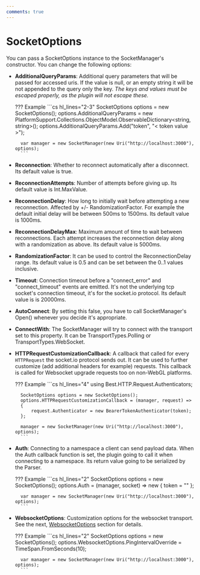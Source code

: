 ```yaml
---
comments: true
---
```


# SocketOptions

You can pass a SocketOptions instance to the SocketManager's constructor. You can change the following options:

- **AdditionalQueryParams**: Additional query parameters that will be passed for accessed uris. If the value is null, or an empty string it will be not appended to the query only the key. *The keys and values must be escaped properly, as the plugin will not escape these.*

    ??? Example
        ```cs hl_lines="2-3"
        SocketOptions options = new SocketOptions();
        options.AdditionalQueryParams = new PlatformSupport.Collections.ObjectModel.ObservableDictionary<string, string>();
        options.AdditionalQueryParams.Add("token", "< token value >");

        var manager = new SocketManager(new Uri("http://localhost:3000"), options);
        ```

- **Reconnection**: Whether to reconnect automatically after a disconnect. Its default value is true.
- **ReconnectionAttempts**: Number of attempts before giving up. Its default value is Int.MaxValue.
- **ReconnectionDelay**: How long to initially wait before attempting a new reconnection. Affected by +/- RandomizationFactor. For example the default initial delay will be between 500ms to 1500ms. Its default value is 1000ms.
- **ReconnectionDelayMax**: Maximum amount of time to wait between reconnections. Each attempt increases the reconnection delay along with a randomization as above. Its default value is 5000ms.
- **RandomizationFactor**: It can be used to control the ReconnectionDelay range. Its default value is 0.5 and can be set between the 0..1 values inclusive.
- **Timeout**: Connection timeout before a "connect_error" and "connect_timeout" events are emitted. It's not the underlying tcp socket's connection timeout, it's for the socket.io protocol. Its default value is is 20000ms.
- **AutoConnect**: By setting this false, you have to call SocketManager's Open() whenever you decide it's appropriate.
- **ConnectWith**: The SocketManager will try to connect with the transport set to this property. It can be TransportTypes.Polling or TransportTypes.WebSocket.
- **HTTPRequestCustomizationCallback**: A callback that called for every `HTTPRequest` the socket.io protocol sends out. It can be used to further customize (add additional headers for example) requests. This callback is called for Websocket upgrade requests too on non-WebGL platforms.

    ??? Example
        ```cs hl_lines="4"
        using Best.HTTP.Request.Authenticators;

        SocketOptions options = new SocketOptions();
        options.HTTPRequestCustomizationCallback = (manager, request) =>
        {
            request.Authenticator = new BearerTokenAuthenticator(token);
        };

        manager = new SocketManager(new Uri("http://localhost:3000"), options);
        ```

- **Auth**: Connecting to a namespace a client can send payload data. When the Auth callback function is set, the plugin going to call it when connecting to a namespace. Its return value going to be serialized by the Parser.

    ??? Example
        ```cs hl_lines="2"
        SocketOptions options = new SocketOptions();
        options.Auth = (manager, socket) => new { token = "<token>" };

        var manager = new SocketManager(new Uri("http://localhost:3000"), options);
        ```

- **WebsocketOptions**: Customization options for the websocket transport. See the next, [WebsocketOptions](websocketoptions.md) section for details.

    ??? Example
        ```cs hl_lines="2"
        SocketOptions options = new SocketOptions();
        options.WebsocketOptions.PingIntervalOverride = TimeSpan.FromSeconds(10);

        var manager = new SocketManager(new Uri("http://localhost:3000"), options);
        ```
